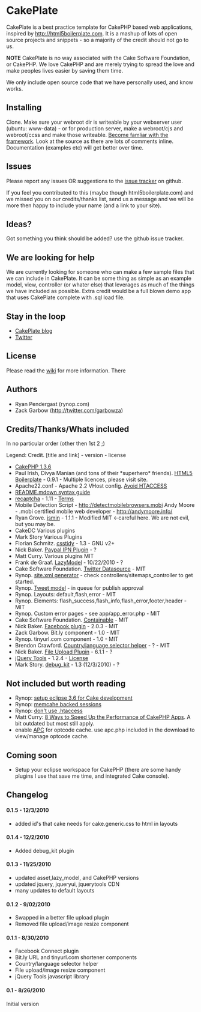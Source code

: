 # CakePlate

CakePlate is a best practice template for CakePHP based web applications, inspired by http://html5boilerplate.com.  It is a mashup of lots of open source projects and snippets - so a majority of the credit should not go to us. 

**NOTE** CakePlate is no way associated with the Cake Software Foundation, or CakePHP.  We love CakePHP and are merely trying to spread the love and make peoples lives easier by saving them time. 

We only include open source code that we have personally used, and know works.

## Installing

Clone. Make sure your webroot dir is writeable by your webserver user (ubuntu: www-data) - or for production server, make a webroot/cjs and webroot/ccss and make those writeable. [Become famliar with the framework](http://book.cakephp.org/view/875/x1-3-Collection). Look at the source as there are lots of comments inline.  Documentation (examples etc) will get better over time.

## Issues

Please report any issues OR suggestions to the [issue tracker](http://github.com/rynop/CakePlate/issues) on github.

If you feel you contributed to this (maybe though html5boilerplate.com) and we missed you on our credits/thanks list, send us a message and we will be more then happy to include your name (and a link to your site).

## Ideas?

Got something you think should be added? use the github issue tracker.

## We are looking for help

We are currently looking for someone who can make a few sample files that we can include in CakePlate.  It can be some thing as simple as an example model, view, controller (or whater else) that leverages as much of the things we have included as possible. Extra credit would be a full blown demo app that uses CakePlate complete with .sql load file.

## Stay in the loop

* [CakePlate blog](http://cakeplate.posterous.com/)
* [Twitter](https://twitter.com/dacakeplate)

## License

Please read the [wiki](http://wiki.github.com/rynop/CakePlate/) for more information. There 

## Authors

* Ryan Pendergast (rynop.com)
* Zack Garbow (http://twitter.com/garbowza)

## Credits/Thanks/Whats included
In no particular order (other then 1st 2 ;)

Legend: Credit. [title and link] - version - license

* [CakePHP 1.3.6](http://cakephp.org)
* Paul Irish, Divya Manian (and tons of their \*superhero\* friends). [HTML5 Boilerplate](http://html5boilerplate.com) - 0.9.1 - Multiple licences, please visit site.
* Apache22.conf - Apache 2.2 VHost config. [Avoid HTACCESS](http://bakery.cakephp.org/articles/rynop/2010/09/10/boost_performance_by_removing_htaccess_plus_multi-site_with_virtualdocumentroot)
* [README.mdown syntax guide](http://daringfireball.net/projects/markdown/syntax)
* [recaptcha](http://recaptcha.net/plugins/php) - 1.11 - [Terms](http://www.google.com/recaptcha/terms)
* Mobile Detection Script - http://detectmobilebrowsers.mobi Andy Moore - .mobi certified mobile web developer - http://andymoore.info/
* Ryan Grove. [jsmin](http://github.com/rgrove/jsmin-php/) - 1.1.1 - Modified MIT <-careful here. We are not evil, but you may be.
* CakeDC Various plugins
* Mark Story Various Plugins
* Florian Schmitz. [csstidy](http://csstidy.sourceforge.net/) - 1.3 - GNU v2+
* Nick Baker. [Paypal IPN Plugin](http://github.com/webtechnick/CakePHP-Paypal-IPN-Plugin) - ?
* Matt Curry. Various plugins  MIT
* Frank de Graaf. [LazyModel](http://github.com/phally/lazy_model/) - 10/22/2010 - ?
* Cake Software Foundation. [Twitter Datasource](http://book.cakephp.org/view/1077/An-Example) - MIT
* Rynop. [site.xml generator](http://rynop.com) - check controllers/sitemaps_controller to get started.
* Rynop. [Tweet model](http://bakery.cakephp.org/articles/view/twitter-model-plus-plus-for-the-twitter-datasource) - in queue for publish approval 
* Rynop. Layouts: default,flash,error - MIT
* Rynop. Elements: flash_success,flash_info,flash_error,footer,header - MIT
* Rynop. Custom error pages - see app/app_error.php - MIT
* Cake Software Foundation. [Containable](http://book.cakephp.org/view/1323/Containable) - MIT
* Nick Baker. [Facebook plugin](http://github.com/webtechnick/CakePHP-Facebook-Plugin) - 2.0.3 - MIT
* Zack Garbow. Bit.ly component - 1.0 - MIT
* Rynop. tinyurl.com component - 1.0 - MIT
* Brendon Crawford. [Country/language selector helper](http://aphexcreations.net) - ? - MIT
* Nick Baker. [File Upload Plugin](http://github.com/webtechnick/CakePHP-FileUpload-Plugin) - 6.1.1 - ?
* [jQuery Tools](http://flowplayer.org/tools/index.html) - 1.2.4 - [License](http://flowplayer.org/tools/release-notes/index.html)
* Mark Story. [debug_kit](https://github.com/cakephp/debug_kit) - 1.3 (12/3/2010) - ?

## Not included but worth reading

* Rynop: [setup eclipse 3.6 for Cake development](http://bakery.cakephp.org/articles/rynop/2010/11/11/howto_setup_eclipse_3_6_to_get_the_most_out_of_cakephp_1_3_development)
* Rynop: [memcahe backed sessions](http://bakery.cakephp.org/articles/rynop/2010/09/10/using-memcached-to-run-your-sessions)
* Rynop: [don't use .htaccess](http://bakery.cakephp.org/articles/rynop/2010/09/10/boost_performance_by_removing_htaccess_plus_multi-site_with_virtualdocumentroot)
* Matt Curry: [8 Ways to Speed Up the Performance of CakePHP Apps](http://www.pseudocoder.com/archives/2009/03/17/8-ways-to-speed-up-cakephp-apps/). A bit outdated but most still apply.
* enable [APC](http://pecl.php.net/package/APC) for optcode cache. use apc.php included in the download to view/manage optcode cache.

## Coming soon

* Setup your eclipse workspace for CakePHP (there are some handy plugins I use that save me time, and integrated Cake console).

## Changelog

#### 0.1.5 - 12/3/2010
* added id's that cake needs for cake.generic.css to html in layouts

#### 0.1.4 - 12/2/2010
* Added debug_kit plugin

#### 0.1.3 - 11/25/2010
* updated asset,lazy_model, and CakePHP versions
* updated jquery, jqueryui, jquerytools CDN
* many updates to default layouts

#### 0.1.2 - 9/02/2010
* Swapped in a better file upload plugin
* Removed file upload/image resize component

#### 0.1.1 - 8/30/2010
* Facebook Connect plugin
* Bit.ly URL and tinyurl.com shortener components
* Country/language selector helper
* File upload/image resize component
* jQuery Tools javascript library

#### 0.1 - 8/26/2010

Initial version
